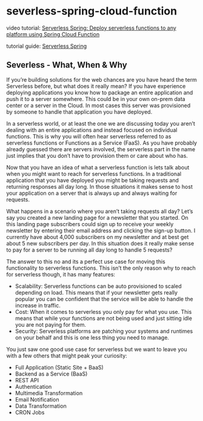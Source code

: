 # severless-spring-cloud-function

video tutorial: [Serverless Spring: Deploy serverless functions to any platform using Spring Cloud Function](https://www.youtube.com/watch?v=gj1DDymw5iY)

tutorial guide: [Serverless Spring](https://tanzu.vmware.com/developer/guides/serverless-spring/)

## Severless - What, When & Why

If you’re building solutions for the web chances are you have heard the term Serverless before, but what does it really mean? If you have experience deploying applications you know how to package an entire application and push it to a server somewhere. This could be in your own on-prem data center or a server in the Cloud. In most cases this server was provisioned by someone to handle that application you have deployed.

In a serverless world, or at least the one we are discussing today you aren’t dealing with an entire applications and instead focused on individual functions. This is why you will often hear serverless referred to as serverless functions or Functions as a Service (FaaS). As you have probably already guessed there are servers involved, the serverless part in the name just implies that you don’t have to provision them or care about who has.

Now that you have an idea of what a serverless function is lets talk about when you might want to reach for serverless functions. In a traditional application that you have deployed you might be taking requests and returning responses all day long. In those situations it makes sense to host your application on a server that is always up and always waiting for requests.

What happens in a scenario where you aren’t taking requests all day? Let’s say you created a new landing page for a newsletter that you started. On this landing page subscribers could sign up to receive your weekly newsletter by entering their email address and clicking the sign-up button. I currently have about 4,000 subscribers on my newsletter and at best get about 5 new subscribers per day. In this situation does it really make sense to pay for a server to be running all day long to handle 5 requests?

The answer to this no and its a perfect use case for moving this functionality to serverless functions. This isn’t the only reason why to reach for serverless though, it has many features:

- Scalability: Serverless functions can be auto provisioned to scaled depending on load. This means that if your newsletter gets really popular you can be confident that the service will be able to handle the increase in traffic.
- Cost: When it comes to serverless you only pay for what you use. This means that while your functions are not being used and just sitting idle you are not paying for them. 
- Security: Serverless platforms are patching your systems and runtimes on your behalf and this is one less thing you need to manage.

You just saw one good use case for serverless but we want to leave you with a few others that might peak your curiosity:

- Full Application (Static Site + BaaS)
- Backend as a Service (BaaS)
- REST API
- Authentication
- Multimedia Transformation
- Email Notification
- Data Transformation
- CRON Jobs
